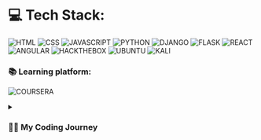 # 💻 Tech Stack:
![HTML](https://img.shields.io/badge/HTML5-E34F26?style=for-the-badge&logo=html5&logoColor=white) 
![CSS](https://img.shields.io/badge/CSS3-1572B6?style=for-the-badge&logo=css3&logoColor=white) 
![JAVASCRIPT](https://img.shields.io/badge/JavaScript-323330?style=for-the-badge&logo=javascript&logoColor=F7DF1E)
![PYTHON](https://img.shields.io/badge/Python-FFD43B?style=for-the-badge&logo=python&logoColor=blue)
![DJANGO](https://img.shields.io/badge/Django-092E20?style=for-the-badge&logo=django&logoColor=green)
![FLASK](https://img.shields.io/badge/Flask-000000?style=for-the-badge&logo=flask&logoColor=white)
![REACT](https://img.shields.io/badge/React-20232A?style=for-the-badge&logo=react&logoColor=61DAFB)
![ANGULAR](https://img.shields.io/badge/Angular-DD0031?style=for-the-badge&logo=angular&logoColor=white)
![HACKTHEBOX](https://img.shields.io/badge/HackTheBox-111927?style=for-the-badge&logo=Hack%20The%20Box&logoColor=9FEF00)
![UBUNTU](https://img.shields.io/badge/Ubuntu-E95420?style=for-the-badge&logo=ubuntu&logoColor=white)
![KALI](https://img.shields.io/badge/Kali_Linux-557C94?style=for-the-badge&logo=kali-linux&logoColor=white)

### 📚 Learning platform:
![COURSERA](https://img.shields.io/badge/Coursera-0056D2?style=for-the-badge&logo=Coursera&logoColor=white)

<details>
 <summary><h3>👨‍💻 My Coding Journey</h3></summary>
      I developed interest in Web Development when I was very young. I got into the idea of coding when I was a teenager trying to create my own RuneScape private servers. Through constant failure to learn Java efficently, I made my way back to Front-End development. Where I excel. I enjoy HTML, CSS and JavaScript. I have more recently been learning React and Django. I also have been learning Python steadily and would like to eventually learn C++ or Rust. I have finished roughly 10 Professional Certificate's. Most of which through Coursera. I am enrolled through the University of Maine Augusta persuing a degree in Science and Computer Information Systems. Recently completed three courses with different groups at MIT. I am proficent with Linux, I enjoy Ubuntu for a daily driver and I have dabbled with Kali and HTB. I hope to make great things one day and show everyone that against all odds you can succeed no matter what life throws at you.


<!--
**tristanjc2/tristanjc2** is a ✨ _special_ ✨ repository because its `README.md` (this file) appears on your GitHub profile.

Here are some ideas to get you started:

- 🔭 I’m currently working on ...
- 🌱 I’m currently learning ...
- 👯 I’m looking to collaborate on ...
- 🤔 I’m looking for help with ...
- 💬 Ask me about ...
- 📫 How to reach me: ...
- 😄 Pronouns: ...
- ⚡ Fun fact: ...
-->
